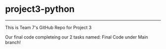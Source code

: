 # project3-python

---

This is Team 7's GitHub Repo for Project 3

Our final code completeing our 2 tasks named: Final Code under Main branch!

 
